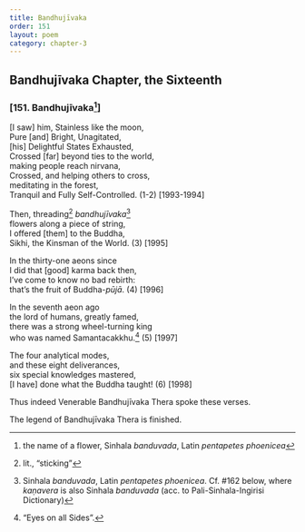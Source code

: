 ```yaml
---
title: Bandhujīvaka
order: 151
layout: poem
category: chapter-3
---
```


## Bandhujīvaka Chapter, the Sixteenth

### \[151. Bandhujīvaka[^1]\]

\[I saw\] him, Stainless like the moon,  
Pure \[and\] Bright, Unagitated,  
\[his\] Delightful States Exhausted,  
Crossed \[far\] beyond ties to the world,  
making people reach nirvana,  
Crossed, and helping others to cross,  
meditating in the forest,  
Tranquil and Fully Self-Controlled. (1-2) \[1993-1994\]

Then, threading[^2] *bandhujīvaka*[^3]  
flowers along a piece of string,  
I offered \[them\] to the Buddha,  
Sikhi, the Kinsman of the World. (3) \[1995\]

In the thirty-one aeons since  
I did that \[good\] karma back then,  
I’ve come to know no bad rebirth:  
that’s the fruit of Buddha-*pūjā*. (4) \[1996\]

In the seventh aeon ago  
the lord of humans, greatly famed,  
there was a strong wheel-turning king  
who was named Samantacakkhu.[^4] (5) \[1997\]

The four analytical modes,  
and these eight deliverances,  
six special knowledges mastered,  
\[I have\] done what the Buddha taught! (6) \[1998\]

Thus indeed Venerable Bandhujīvaka Thera spoke these verses.

The legend of Bandhujīvaka Thera is finished.

[^1]: the name of a flower, Sinhala *banduvada*, Latin *pentapetes phoenicea*

[^2]: lit., “sticking”

[^3]: Sinhala *banduvada*, Latin *pentapetes phoenicea*. Cf. \#162 below, where *kaṇavera* is also Sinhala *banduvada* (acc. to Pali-Sinhala-Ingirisi Dictionary)

[^4]: “Eyes on all Sides”.
